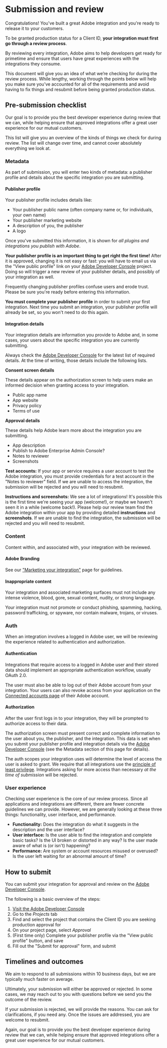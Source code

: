 # Submission and review

Congratulations! You've built a great Adobe integration and you're ready to release it to your customers.

To be granted production status for a Client ID, **your integration must first go through a review process**.

By reviewing every integration, Adobe aims to help developers get ready for primetime and ensure that users have great experiences with the integrations they consume.

This document will give you an idea of what we’re checking for during the review process. While lengthy, working through the points below will help you make sure you’ve accounted for all of the requirements and avoid having to fix things and resubmit before being granted production status.

## Pre-submission checklist

Our goal is to provide you the best developer experience during review that we can, while helping ensure that approved integrations offer a great user experience for our mutual customers.

This list will give you an overview of the kinds of things we check for during review. The list will change over time, and cannot cover absolutely everything we look at. 

### Metadata

As part of submission, you will enter two kinds of metadata: a publisher profile and details about the specific integration you are submitting.

#### Publisher profile

Your publisher profile includes details like:

- Your publisher public name (often company name or, for individuals, your own name)
- Your publisher marketing website
- A description of you, the publisher
- A logo

Once you've submitted this information, it is shown for _all plugins and integrations you publish with Adobe_.

**Your publisher profile is an important thing to get right the first time!** After it is approved, changing it is not easy or fast: you will have to email us via the "View public profile" link on your [Adobe Developer Console](https://console.adobe.io) project. Doing so will trigger a new review of your publisher details, and possibly of your integration as well.

Frequently changing publisher profiles confuse users and erode trust. Please be sure you're ready before entering this information.

<InlineAlert variant="info" slots="text"/>

**You must complete your publisher profile** in order to submit your first integration. Next time you submit an integration, your publisher profile will already be set, so you won't need to do this again.

#### Integration details

Your integration details are information you provide to Adobe and, in some cases, your users about the specific integration you are currently submitting.

Always check the [Adobe Developer Console](https://console.adobe.io) for the latest list of required details. At the time of writing, those details include the following lists.

**Consent screen details**

These details appear on the authorization screen to help users make an informed decision when granting access to your integration.

- Public app name
- App website
- Privacy policy
- Terms of use

**Approval details**

These details help Adobe learn more about the integration you are submitting.

- App description
- Publish to Adobe Enterprise Admin Console?
- Notes to reviewer
- Screenshots

<InlineAlert variant="info" slots="text"/>

**Test accounts:** If your app or service requires a user account to test the Adobe integration, you must provide credentials for a test account in the "Notes to reviewer" field. If we are unable to access the integration, the submission will be rejected and you will need to resubmit.

<InlineAlert variant="info" slots="text"/>

**Instructions and screenshots:** We see a lot of integrations! It's possible this is the first time we're seeing your app (welcome!), or maybe we haven't seen it in a while (welcome back!). Please help our review team find the Adobe integration within your app by providing detailed **instructions** and **screenshots**. If we are unable to find the integration, the submission will be rejected and you will need to resubmit.

### Content

Content within, and associated with, your integration with be reviewed.

#### Adobe Branding

See our ["Marketing your integration"](../marketing) page for guidelines.

#### Inappropriate content

Your integration and associated marketing surfaces must not include any intense violence, blood, gore, sexual content, nudity, or strong language. 

Your integration must not promote or conduct phishing, spamming, hacking, password trafficking, or spyware, nor contain malware, trojans, or viruses.

### Auth

When an integration involves a logged in Adobe user, we will be reviewing the experience related to authentication and authorization.

#### Authentication

Integrations that require access to a logged in Adobe user and their stored data should implement an appropriate authentication workflow, usually OAuth 2.0. 

The user must also be able to log out of their Adobe account from your integration. Your users can also revoke access from your application on the [Connected accounts page](https://account.adobe.com/connected-accounts) of their Adobe account.

#### Authorization

After the user first logs in to your integration, they will be prompted to authorize access to their data. 

The authorization screen must present correct and complete information to the user about you, the publisher, and the integration. This data is set when you submit your publisher profile and integration details via the [Adobe Developer Console](https://console.adobe.io) (see the Metadata section of this page for details).

The auth scopes your integration uses will determine the level of access the user is asked to grant. We require that all integrations use the [principle of least privilege](https://en.wikipedia.org/wiki/Principle_of_least_privilege). Integrations asking for more access than necessary _at the time of submission_ will be rejected.

### User experience

Checking user experience is the core of our review process. Since all applications and integrations are different, there are fewer concrete guidelines we can provide. However, we are generally looking at these three things: functionality, user interface, and performance.

- **Functionality:** Does the integration do what it suggests in the description and the user interface?
- **User interface:** Is the user able to find the integration and complete basic tasks? Is the UI broken or distorted in any way? Is the user made aware of what is (or isn't) happening?
- **Performance:** Are system or account resources misused or overused? Is the user left waiting for an abnormal amount of time?

## How to submit

You can submit your integration for approval and review on the [Adobe Developer Console](https://console.adobe.io). 

The following is a basic overview of the steps:

1. [Visit the Adobe Developer Console](https://console.adobe.io)
2. Go to the _Projects_ tab
3. Find and select the project that contains the Client ID you are seeking production approval for
3. On your project page, select _Approval_
4. (First time only) Complete your publisher profile via the "View public profile" button, and save
5. Fill out the "Submit for approval" form, and submit

## Timelines and outcomes

We aim to respond to all submissions within 10 business days, but we are typically much faster on average. 

Ultimately, your submission will either be approved or rejected. In some cases, we may reach out to you with questions before we send you the outcome of the review.

If your submission is rejected, we will provide the reasons. You can ask for clarifications, if you need any. Once the issues are addressed, you are welcome to resubmit.

Again, our goal is to provide you the best developer experience during review that we can, while helping ensure that approved integrations offer a great user experience for our mutual customers.